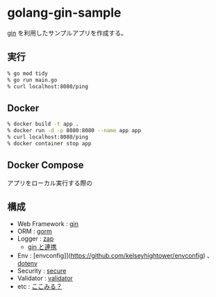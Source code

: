 # golang-gin-sample

[gin](https://github.com/gin-gonic/gin) を利用したサンプルアプリを作成する。

## 実行

```zsh
% go mod tidy
% go run main.go
% curl localhost:8080/ping
```

## Docker

```zsh
% docker build -t app .
% docker run -d -p 8080:8080 --name app app
% curl localhost:8080/ping
% docker container stop app
```

## Docker Compose

アプリをローカル実行する際の

## 構成

- Web Framework : [gin](https://github.com/gin-gonic/gin)
- ORM : [gorm](https://github.com/jinzhu/gorm)
- Logger : [zap](https://github.com/uber-go/zap)
  - [gin と連携](https://github.com/gin-contrib/zap)
- Env : [envconfig]](https://github.com/kelseyhightower/envconfig) 、 [dotenv](https://github.com/joho/godotenv)
- Security : [secure](https://github.com/unrolled/secure)
- Validator : [validator](https://github.com/go-playground/validator)
- etc : [ここみる？](https://github.com/go-playground)